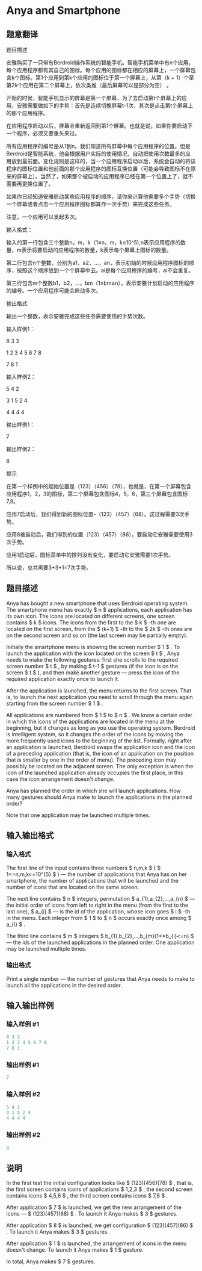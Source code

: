# Anya and Smartphone

## 题意翻译

题目描述

安雅购买了一只带有Berdroid操作系统的智能手机。智能手机菜单中有n个应用，每个应用程序都有其自己的图标。每个应用的图标都在相应的屏幕上，一个屏幕包含ķ个图标。第1个应用到第k个应用的图标位于第一个屏幕上，从第（k + 1）个至第2k个应用在第二个屏幕上，依次类推（最后屏幕可以是部分为空） 。

开始的时候，智能手机显示的屏幕是第一个屏幕，为了去启动第t个屏幕上的应用，安雅需要做如下的手势：首先是连续切换屏幕t-1次，其次是点击第t个屏幕上的那个应用程序。

在应用程序启动以后，屏幕会重新返回到第1个屏幕。也就是说，如果你要启动下一个程序，必须又要重头来过。

所有应用程序的编号是从1到n。我们知道所有屏幕中每个应用程序的位置。但是Berdroid是智能系统，他会根据用户实际的使用情况，自动把使用次数最多的应用放到最前面。变化规则是这样的，当一个应用程序启动以后，系统会自动的将该程序的图标位置和他前面的那个应用程序的图标互换位置（可能会导致图标不在原来的屏幕上）。当然了，如果那个被启动的应用程序已经在第一个位置上了，就不需要再更换位置了。

如果你已经知道安雅启动某些应用程序的顺序，请你来计算他需要多个手势（切换一个屏幕或者点击一个应用程序图标都算作一次手势）来完成这些任务。

注意，一个应用可以发起多次。

输入格式：

输入的第一行包含三个整数n，m，k（1≤n，m，k≤10^5),n表示应用程序的数量，m表示将要启动的应用程序的数量，k表示每个屏幕上图标的数量。

第二行包含n个整数，分别为a1，a2，...，an，表示初始的时候应用程序图标的顺序，按照这个顺序放到一个个屏幕中去。ai是每个应用程序的编号，ai不会重复。

第三行包含m个整数b1，b2，...，bm（1≤bm≤n），表示安雅计划启动的应用程序的编号。一个应用程序可能会启动多次。

输出格式

输出一个整数，表示安雅完成这些任务需要使用的手势次数。

输入样例1：

8 3 3

1 2 3 4 5 6 7 8

7 8 1

输入样例2：

5 4 2

3 1 5 2 4

4 4 4 4

输出样例1：

7

输出样例2：

8

提示

在第一个样例中的起始位置是（123）（456）（78），也就是，在第一个屏幕包含应用程序1，2，3的图标，第二个屏幕包含图标4，5，6，第三个屏幕包含图标7,8。

应用7启动后，我们得到新的图标位置-（123）（457）（68）。这过程需要3次手势。

应用8被启动后，我们得到的位置（123）（457）（86），要启动它安雅需要使用3次手势。

应用1启动后，图标菜单中的排列没有变化，要启动它安雅需要1次手势。

所以说，总共需要3+3+1=7次手势。

## 题目描述

Anya has bought a new smartphone that uses Berdroid operating system. The smartphone menu has exactly $ n $ applications, each application has its own icon. The icons are located on different screens, one screen contains $ k $ icons. The icons from the first to the $ k $ -th one are located on the first screen, from the $ (k+1) $ -th to the $ 2k $ -th ones are on the second screen and so on (the last screen may be partially empty).

Initially the smartphone menu is showing the screen number $ 1 $ . To launch the application with the icon located on the screen $ t $ , Anya needs to make the following gestures: first she scrolls to the required screen number $ t $ , by making $ t-1 $ gestures (if the icon is on the screen $ t $ ), and then make another gesture — press the icon of the required application exactly once to launch it.

After the application is launched, the menu returns to the first screen. That is, to launch the next application you need to scroll through the menu again starting from the screen number $ 1 $ .

All applications are numbered from $ 1 $ to $ n $ . We know a certain order in which the icons of the applications are located in the menu at the beginning, but it changes as long as you use the operating system. Berdroid is intelligent system, so it changes the order of the icons by moving the more frequently used icons to the beginning of the list. Formally, right after an application is launched, Berdroid swaps the application icon and the icon of a preceding application (that is, the icon of an application on the position that is smaller by one in the order of menu). The preceding icon may possibly be located on the adjacent screen. The only exception is when the icon of the launched application already occupies the first place, in this case the icon arrangement doesn't change.

Anya has planned the order in which she will launch applications. How many gestures should Anya make to launch the applications in the planned order?

Note that one application may be launched multiple times.

## 输入输出格式

### 输入格式

The first line of the input contains three numbers $ n,m,k $ ( $ 1<=n,m,k<=10^{5} $ ) — the number of applications that Anya has on her smartphone, the number of applications that will be launched and the number of icons that are located on the same screen.

The next line contains $ n $ integers, permutation $ a_{1},a_{2},...,a_{n} $ — the initial order of icons from left to right in the menu (from the first to the last one), $ a_{i} $ — is the id of the application, whose icon goes $ i $ -th in the menu. Each integer from $ 1 $ to $ n $ occurs exactly once among $ a_{i} $ .

The third line contains $ m $ integers $ b_{1},b_{2},...,b_{m}(1<=b_{i}<=n) $ — the ids of the launched applications in the planned order. One application may be launched multiple times.

### 输出格式

Print a single number — the number of gestures that Anya needs to make to launch all the applications in the desired order.

## 输入输出样例

### 输入样例 #1

```cpp
8 3 3
1 2 3 4 5 6 7 8
7 8 1

```
### 输出样例 #1

```cpp
7

```
### 输入样例 #2

```cpp
5 4 2
3 1 5 2 4
4 4 4 4

```
### 输出样例 #2

```cpp
8

```
## 说明

In the first test the initial configuration looks like $ (123)(456)(78) $ , that is, the first screen contains icons of applications $ 1,2,3 $ , the second screen contains icons $ 4,5,6 $ , the third screen contains icons $ 7,8 $ .

After application $ 7 $ is launched, we get the new arrangement of the icons — $ (123)(457)(68) $ . To launch it Anya makes $ 3 $ gestures.

After application $ 8 $ is launched, we get configuration $ (123)(457)(86) $ . To launch it Anya makes $ 3 $ gestures.

After application $ 1 $ is launched, the arrangement of icons in the menu doesn't change. To launch it Anya makes $ 1 $ gesture.

In total, Anya makes $ 7 $ gestures.

